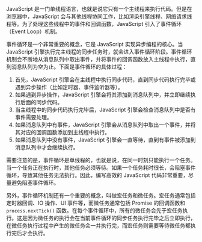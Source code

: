 JavaScript 是一门单线程语言，也就是说它只有一个主线程来执行代码。但是在浏览器中，JavaScript 会与其他线程协同工作，比如渲染引擎线程、网络请求线程等。为了处理这些线程中的事件和回调函数，JavaScript 引入了事件循环（Event Loop）机制。

事件循环是一个非常重要的概念，它是 JavaScript 实现异步编程的核心。当 JavaScript 引擎执行完主线程的同步任务时，就会进入事件循环阶段。事件循环机制会不断地从消息队列中取出事件，并将事件的回调函数放入主线程中执行，直到消息队列为空为止。下面是事件循环的具体过程：

1.  首先，JavaScript 引擎会在主线程中执行同步代码，直到同步代码执行完毕或遇到异步操作（比如定时器、事件监听器等）。
2.  如果遇到异步操作，JavaScript 引擎会将其添加到消息队列中，并立即继续执行后面的同步代码。
3.  当主线程中的同步代码执行完毕后，JavaScript 引擎会检查消息队列中是否有事件需要处理。
4.  如果消息队列中有事件，JavaScript 引擎会从消息队列中取出一个事件，并将其对应的回调函数添加到主线程中执行。
5.  如果消息队列中没有事件，JavaScript 引擎会一直等待，直到有事件被添加到消息队列中才会继续执行。

需要注意的是，事件循环是单线程的，也就是说，在同一时刻只能执行一个任务。当一个任务正在执行时，其他任务必须等待。如果一个任务耗时很长，会阻塞事件循环，导致其他任务无法执行。因此，编写高效的 JavaScript 代码非常重要，尽量避免阻塞事件循环。

另外，事件循环机制还有一个重要的概念，叫做宏任务和微任务。宏任务通常包括定时器回调、IO 操作、UI 事件等，而微任务通常包括 Promise 的回调函数和 `process.nextTick()` 函数。在每个事件循环中，所有的微任务会先于宏任务执行。这是因为微任务的执行会在当前事件循环的同步任务执行完毕之后立即执行，在微任务执行过程中产生的微任务会一并执行完，而宏任务则需要等待微任务都执行完后才会执行。